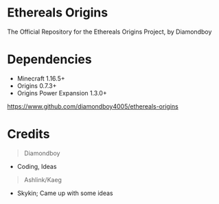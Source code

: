# Ethereals Origins
The Official Repository for the Ethereals Origins Project, by Diamondboy

# Dependencies

- Minecraft 1.16.5+
- Origins 0.7.3+
- Origins Power Expansion 1.3.0+


https://www.github.com/diamondboy4005/ethereals-origins


# Credits
> Diamondboy
- Coding, Ideas

> Ashlink/Kaeg
- Skykin; Came up with some ideas